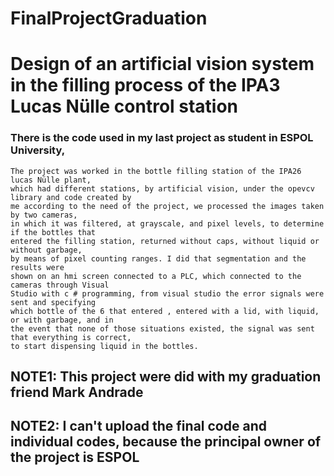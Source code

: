 # FinalProjectGraduation
# Design of an artificial vision system in the filling process of the IPA3 Lucas Nülle control station

### There is the code used in my last project as student in ESPOL University, 

    The project was worked in the bottle filling station of the IPA26 lucas Nülle plant, 
    which had different stations, by artificial vision, under the opevcv library and code created by 
    me according to the need of the project, we processed the images taken by two cameras, 
    in which it was filtered, at grayscale, and pixel levels, to determine if the bottles that 
    entered the filling station, returned without caps, without liquid or without garbage, 
    by means of pixel counting ranges. I did that segmentation and the results were 
    shown on an hmi screen connected to a PLC, which connected to the cameras through Visual 
    Studio with c # programming, from visual studio the error signals were sent and specifying 
    which bottle of the 6 that entered , entered with a lid, with liquid, or with garbage, and in 
    the event that none of those situations existed, the signal was sent that everything is correct, 
    to start dispensing liquid in the bottles.

## NOTE1: This project were did with my graduation friend Mark Andrade
## NOTE2: I can't upload the final code and individual codes, because the principal owner of the project is ESPOL
